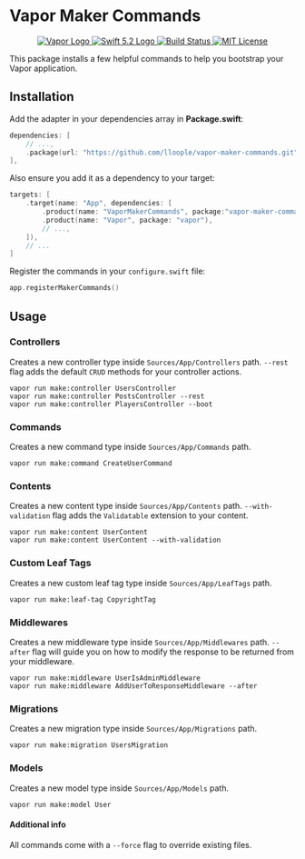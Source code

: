 # Vapor Maker Commands

<p align="center">
    <a href="https://vapor.codes">
        <img src="http://img.shields.io/badge/Vapor-4-brightgreen.svg" alt="Vapor Logo">
    </a>
    <a href="https://swift.org">
        <img src="http://img.shields.io/badge/Swift-5.2-brightgreen.svg" alt="Swift 5.2 Logo">
    </a>
    <a href="https://github.com/lloople/vapor-maker-commands/actions">
        <img src="https://github.com/lloople/vapor-maker-commandsr/workflows/Swift/badge.svg?branch=main" alt="Build Status">
    </a>
    <a href="https://raw.githubusercontent.com/lloople/vapor-maker-commands/main/LICENSE">
        <img src="https://img.shields.io/badge/license-MIT-blue.svg" alt="MIT License">
    </a>
</p>

This package installs a few helpful commands to help you bootstrap your Vapor application.

## Installation

Add the adapter in your dependencies array in **Package.swift**:

```swift
dependencies: [
    // ...,
    .package(url: "https://github.com/lloople/vapor-maker-commands.git", from: "1.0.0")
],
```

Also ensure you add it as a dependency to your target:

```swift
targets: [
    .target(name: "App", dependencies: [
        .product(name: "VaporMakerCommands", package:"vapor-maker-commands")
        .product(name: "Vapor", package: "vapor"), 
        // ..., 
    ]),
    // ...
]
```

Register the commands in your `configure.swift` file:

```swift
app.registerMakerCommands()
```

## Usage

### Controllers

Creates a new controller type inside `Sources/App/Controllers` path. `--rest` flag adds the default `CRUD` methods for your controller actions.

```
vapor run make:controller UsersController
vapor run make:controller PostsController --rest
vapor run make:controller PlayersController --boot
```

### Commands

Creates a new command type inside `Sources/App/Commands` path.

```
vapor run make:command CreateUserCommand
```

### Contents

Creates a new content type inside `Sources/App/Contents` path. `--with-validation` flag adds the `Validatable` extension to your content.


```
vapor run make:content UserContent
vapor run make:content UserContent --with-validation
```

### Custom Leaf Tags

Creates a new custom leaf tag type inside `Sources/App/LeafTags` path.

```
vapor run make:leaf-tag CopyrightTag
```

### Middlewares

Creates a new middleware type inside `Sources/App/Middlewares` path. `--after` flag will guide you on how to modify the response to be returned from your middleware.


```
vapor run make:middleware UserIsAdminMiddleware
vapor run make:middleware AddUserToResponseMiddleware --after
```

### Migrations

Creates a new migration type inside `Sources/App/Migrations` path.

```
vapor run make:migration UsersMigration
```

### Models

Creates a new model type inside `Sources/App/Models` path.

```
vapor run make:model User
```

#### Additional info

All commands come with a `--force` flag to override existing files.
